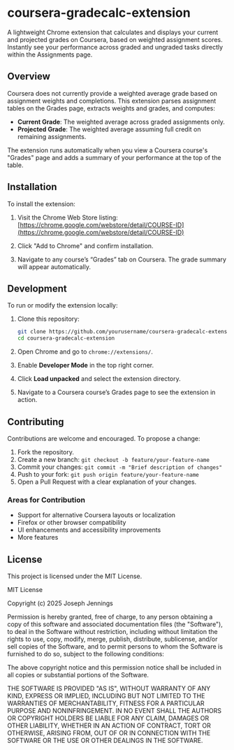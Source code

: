 # coursera-gradecalc-extension

A lightweight Chrome extension that calculates and displays your current and projected grades on Coursera, based on weighted assignment scores. Instantly see your performance across graded and ungraded tasks directly within the Assignments page.

## Overview

Coursera does not currently provide a weighted average grade based on assignment weights and completions. This extension parses assignment tables on the Grades page, extracts weights and grades, and computes:

- **Current Grade**: The weighted average across graded assignments only.
- **Projected Grade**: The weighted average assuming full credit on remaining assignments.

The extension runs automatically when you view a Coursera course's "Grades" page and adds a summary of your performance at the top of the table.

## Installation

To install the extension:

1. Visit the Chrome Web Store listing:  
   [https://chrome.google.com/webstore/detail/COURSE-ID](https://chrome.google.com/webstore/detail/COURSE-ID)

2. Click "Add to Chrome" and confirm installation.

3. Navigate to any course’s “Grades” tab on Coursera. The grade summary will appear automatically.

## Development

To run or modify the extension locally:

1. Clone this repository:
   ```bash
   git clone https://github.com/yourusername/coursera-gradecalc-extension.git
   cd coursera-gradecalc-extension
   ```

2. Open Chrome and go to `chrome://extensions/`.

3. Enable **Developer Mode** in the top right corner.

4. Click **Load unpacked** and select the extension directory.

5. Navigate to a Coursera course’s Grades page to see the extension in action.

## Contributing

Contributions are welcome and encouraged. To propose a change:

1. Fork the repository.
2. Create a new branch: `git checkout -b feature/your-feature-name`
3. Commit your changes: `git commit -m "Brief description of changes"`
4. Push to your fork: `git push origin feature/your-feature-name`
5. Open a Pull Request with a clear explanation of your changes.

### Areas for Contribution

- Support for alternative Coursera layouts or localization
- Firefox or other browser compatibility
- UI enhancements and accessibility improvements
- More features

## License

This project is licensed under the MIT License.

MIT License

Copyright (c) 2025 Joseph Jennings

Permission is hereby granted, free of charge, to any person obtaining a copy
of this software and associated documentation files (the "Software"), to deal
in the Software without restriction, including without limitation the rights
to use, copy, modify, merge, publish, distribute, sublicense, and/or sell
copies of the Software, and to permit persons to whom the Software is
furnished to do so, subject to the following conditions:

The above copyright notice and this permission notice shall be included in all
copies or substantial portions of the Software.

THE SOFTWARE IS PROVIDED "AS IS", WITHOUT WARRANTY OF ANY KIND, EXPRESS OR
IMPLIED, INCLUDING BUT NOT LIMITED TO THE WARRANTIES OF MERCHANTABILITY,
FITNESS FOR A PARTICULAR PURPOSE AND NONINFRINGEMENT. IN NO EVENT SHALL THE
AUTHORS OR COPYRIGHT HOLDERS BE LIABLE FOR ANY CLAIM, DAMAGES OR OTHER
LIABILITY, WHETHER IN AN ACTION OF CONTRACT, TORT OR OTHERWISE, ARISING FROM,
OUT OF OR IN CONNECTION WITH THE SOFTWARE OR THE USE OR OTHER DEALINGS IN THE
SOFTWARE.
